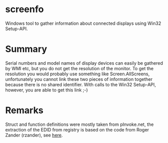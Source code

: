 # screenfo
Windows tool to gather information about connected displays using Win32 Setup-API.

# Summary
Serial numbers and model names of display devices can easily be gathered by WMI etc, but you do not get the resolution of the monitor. To get the resolution you would probably use something like Screen.AllScreens, unfortunately you cannot link these two pieces of information together because there is no shared identifier. With calls to the Win32 Setup-API, however, you are able to get this link ;-)

# Remarks
Struct and function definitions were mostly taken from pInvoke.net, the extraction of the EDID from registry is based on the code from Roger Zander (rzander), see [here]. 

[here]: https://github.com/rzander/MonitorDetails/blob/master/DisplayInfoWMIProvider/WMIProvider.cs
